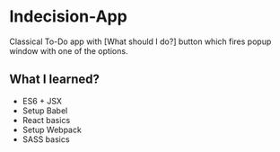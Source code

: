 # Indecision-App

Classical To-Do app with [What should I do?] button which fires popup window with one of the options.

## What I learned?

- ES6 + JSX
- Setup Babel
- React basics
- Setup Webpack
- SASS basics
